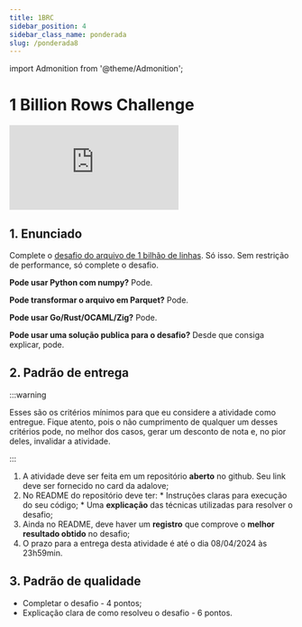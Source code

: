 ```yaml
---
title: 1BRC
sidebar_position: 4
sidebar_class_name: ponderada
slug: /ponderada8
---
```


import Admonition from '@theme/Admonition';

# 1 Billion Rows Challenge

<Admonition 
    type="info" 
    title="Autoestudo">

<div style={{ textAlign: 'center' }}>
    <iframe 
        style={{
            display: 'block',
            margin: 'auto',
            width: '100%',
            height: '50vh',
        }}
        src="https://www.youtube.com/embed/OO6l1DkYA0k" 
        frameborder="0" 
        allowFullScreen>
    </iframe>
</div>

</Admonition>


## 1. Enunciado

Complete o [desafio do arquivo de 1 bilhão de linhas](https://1brc.dev/). Só
isso. Sem restrição de performance, só complete o desafio.

**Pode usar Python com numpy?** Pode.

**Pode transformar o arquivo em Parquet?** Pode.

**Pode usar Go/Rust/OCAML/Zig?** Pode.

**Pode usar uma solução publica para o desafio?** Desde que consiga explicar,
pode.

## 2. Padrão de entrega

:::warning

Esses são os critérios mínimos para que eu considere a atividade como entregue.
Fique atento, pois o não cumprimento de qualquer um desses critérios pode, no
melhor dos casos, gerar um desconto de nota e, no pior deles, invalidar a
atividade.

:::

1. A atividade deve ser feita em um repositório **aberto** no github. Seu link
   deve ser fornecido no card da adalove;
2. No README do repositório deve ter:
        * Instruções claras para execução do seu código;
        * Uma **explicação** das técnicas utilizadas para resolver o desafio;
3. Ainda no README, deve haver um **registro** que comprove o **melhor
   resultado obtido** no desafio;
4. O prazo para a entrega desta atividade é até o dia 08/04/2024 às 23h59min.


## 3. Padrão de qualidade

* Completar o desafio - 4 pontos;
* Explicação clara de como resolveu o desafio - 6 pontos.


